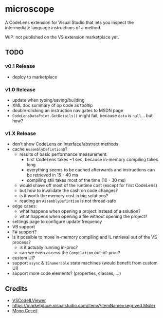 # microscope

A CodeLens extension for Visual Studio that lets you inspect the intermediate language instructions of a method.

WIP: not published on the VS extension marketplace yet.

## TODO

### v0.1 Release

* deploy to marketplace

### v1.0 Release

* update when typing/saving/building
* XML doc summary of op code as tooltip
* double-clicking an instruction navigates to MSDN page
* `CodeLensDataPoint.GetDetails()` might fail, because `data` is `null`... but how?

### v1.X Release

* don't show CodeLens on interface/abstract methods
* cache `AssemblyDefintion`s?
    * results of basic performance measurement:
        * first CodeLens takes ~1 sec, because in-memory compiling takes long
        * everything seems to be cached afterwards and instructions can be retrieved in 15 - 40 ms
        * compiling still takes most of the time (10 - 30 ms)
    * would shave off most of the runtime cost (except for first CodeLens)
    * but how to invalidate the cash on code changes?
    * is it worth the memory cost in big solutions?
    * reading an `AssemblyDefintion` is not thread-safe
* edge cases:
    * what happens when opening a project instead of a solution?
    * what happens when opening a file without opening the project?
* settings page to configure update frequency
* VB support
* F# support?
* is it possible to move in-memory compiling and IL retrieval out of the VS process?
    * is it actually running in-proc?
    * can we even access the `Compilation` out-of-proc?
* custom UI?
* support `async` & `IEnumerable` state machines (would benefit from custom UI)
* support more code elements? (properties, classes, ...)

## Credits

* [VSCodeILViewer](https://github.com/JosephWoodward/VSCodeILViewer)
* https://marketplace.visualstudio.com/items?itemName=segrived.Msiler
* [Mono.Ceceil](https://github.com/jbevain/cecil)
